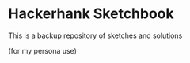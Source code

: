 # Hackerhank Sketchbook

This is a backup repository of sketches and solutions


(for my persona use)
